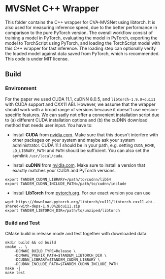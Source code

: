 # MVSNet C++ Wrapper

This folder contains the C++ wrapper for CVA-MVSNet using libtorch. It is also used for measuring inference speed, due to the better performance in comparison to the pure PyTorch version. The overall workflow consist of training a model in PyTorch, evaluating the model in PyTorch, exporting the model to TorchScript using PyTorch, and loading the TorchScript model with this C++ wrapper for fast inference. The loading step can optionally verify the loaded model against data saved from PyTorch, which is recommended. This code is under MIT license.

## Build
### Environment
For the paper we used CUDA 11.1, cuDNN 8.0.5, and `libtorch-1.9.0+cu111` with CUDA support and CXX11 ABI. However, we assume that the wrapper should work with a broad range of versions because it doesn't use version-specific features. We can sadly not offer a convenient installation script due to (a) different CUDA installation options and (b) the cuDNN download method that needs user input. You have to:

+ Install **CUDA** from [nvidia.com](https://docs.nvidia.com/cuda/cuda-installation-guide-linux/index.html). Make sure that this doesn't interfere with other packages on your system and maybe ask your system administrator. CUDA 11.1 should be in your path, e.g. setting `CUDA_HOME`, `LD_LIBRARY_PATH` and `PATH` should be sufficient. You can also set the symlink `/usr/local/cuda`.

+ Install **cuDNN** from [nvidia.com](https://docs.nvidia.com/deeplearning/cudnn/install-guide/index.html). Make sure to install a version that exactly matches your CUDA and PyTorch versions.
```
export TANDEM_CUDNN_LIBRARY=/path/to/cudnn/lib64
export TANDEM_CUDNN_INCLUDE_PATH=/path/to/cudnn/include
```

+ Install **LibTorch** from [pytorch.org](https://pytorch.org/get-started/locally/). For our exact version you can use
```
wget https://download.pytorch.org/libtorch/cu111/libtorch-cxx11-abi-shared-with-deps-1.9.0%2Bcu111.zip
export TANDEM_LIBTORCH_DIR=/path/to/unziped/libtorch
```


### Build and Test
CMake build in release mode and test together with downloaded data
```
mkdir build && cd build
cmake .. \
    -DCMAKE_BUILD_TYPE=Release \
    -DCMAKE_PREFIX_PATH=$TANDEM_LIBTORCH_DIR \
    -DCUDNN_LIBRARY=$TANDEM_CUDNN_LIBRARY \
    -DCUDNN_INCLUDE_PATH=$TANDEM_CUDNN_INCLUDE_PATH
make -j
make test
```
